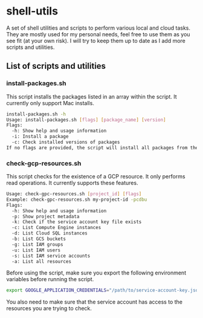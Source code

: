 # shell-utils

A set of shell utilities and scripts to perform various local and cloud tasks. They are mostly used for my personal needs, feel free to use them as you see fit (at your own risk). I will try to keep them up to date as I add more scripts and utilities.

## List of scripts and utilities

### install-packages.sh

This script installs the packages listed in an array within the script. It currently only support Mac installs.

```bash
install-packages.sh -h 
Usage: install-packages.sh [flags] [package_name] [version]
Flags:
  -h: Show help and usage information
  -i: Install a package
  -c: Check installed versions of packages
If no flags are provided, the script will install all packages from the list.
```

### check-gcp-resources.sh

This script checks for the existence of a GCP resource. It only performs read operations. It currently supports these features.

```bash
Usage: check-gpc-resources.sh [project_id] [flags]
Example: check-gpc-resources.sh my-project-id -pcdbu
Flags:
  -h: Show help and usage information
  -p: Show project metadata
  -k: Check if the service account key file exists
  -c: List Compute Engine instances
  -d: List Cloud SQL instances
  -b: List GCS buckets
  -g: List IAM groups
  -u: List IAM users
  -s: List IAM service accounts
  -a: List all resources
```

Before using the script, make sure you export the following environment variables before running the script.

```bash
export GOOGLE_APPLICATION_CREDENTIALS="/path/to/service-account-key.json"
```

You also need to make sure that the service account has access to the resources you are trying to check.